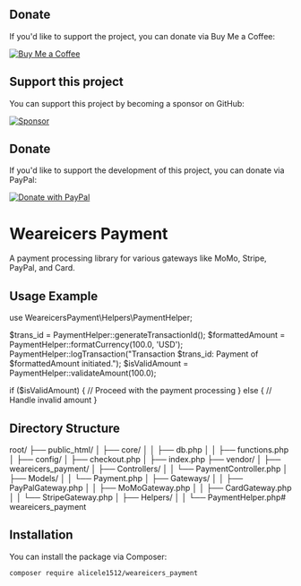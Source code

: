 ## Donate

If you'd like to support the project, you can donate via Buy Me a Coffee:

[![Buy Me a Coffee](https://cdn.buymeacoffee.com/buttons/v2/default-yellow.png)](https://www.buymeacoffee.com/alicele)

## Support this project

You can support this project by becoming a sponsor on GitHub:

[![Sponsor](https://img.shields.io/badge/sponsor-GitHub-yellow.svg)](https://github.com/sponsors/alicele1512)

## Donate

If you'd like to support the development of this project, you can donate via PayPal:

[![Donate with PayPal](https://www.paypalobjects.com/webstatic/mktg/logo/PP_logo_h_100x26.png)](https://www.paypal.me/alicele1512)


# Weareicers Payment

A payment processing library for various gateways like MoMo, Stripe, PayPal, and Card.



## Usage Example
use WeareicersPayment\Helpers\PaymentHelper;

$trans_id = PaymentHelper::generateTransactionId();
$formattedAmount = PaymentHelper::formatCurrency(100.0, 'USD');
PaymentHelper::logTransaction("Transaction $trans_id: Payment of $formattedAmount initiated.");
$isValidAmount = PaymentHelper::validateAmount(100.0);

if ($isValidAmount) {
    // Proceed with the payment processing
} else {
    // Handle invalid amount
}

## Directory Structure

root/
├── public_html/
│   ├── core/
│   │   ├── db.php
│   │   ├── functions.php
│   ├── config/
│   ├── checkout.php
│   ├── index.php
├── vendor/
│   ├── weareicers_payment/
│       ├── Controllers/
│       │   └── PaymentController.php
│       ├── Models/
│       │   └── Payment.php
│       ├── Gateways/
│       │   ├── PayPalGateway.php
│       │   ├── MoMoGateway.php
│       │   ├── CardGateway.php
│       │   └── StripeGateway.php
│       ├── Helpers/
│       │   └── PaymentHelper.php# weareicers_payment

## Installation

You can install the package via Composer:

```bash
composer require alicele1512/weareicers_payment
